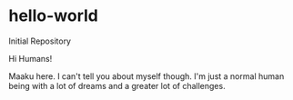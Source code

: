# hello-world
Initial Repository

Hi Humans!
 
 Maaku here. I can't tell you about myself though. I'm just a normal human being with a lot of dreams and a greater lot of challenges.
